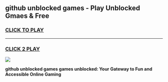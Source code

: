 
## github unblocked games - Play Unblocked Gmaes & Free
<h3>
<a href="https://news.freeplayer.one?title=github_unblocked_games&ref=16F">CLICK TO PLAY</a></h3>
<hr>

<h3>
<a href="https://news.freeplayer.one?title=github_unblocked_games&ref=16F">CLICK 2 PLAY</a>
  
</h3>

<a href="https://news.freeplayer.one?title=github_unblocked_games&ref=16F/"><img src="https://clearcache.store/games.png"></a>


**github unblocked games games unblocked: Your Gateway to Fun and Accessible Online Gaming**
